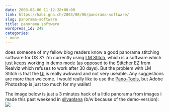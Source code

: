 ```yaml
---
date: 2003-08-06 11:12:28+00:00
link: https://habi.gna.ch/2003/08/06/panorama-software/
slug: panorama-software
title: panorama software
wordpress_id: 248
categories:
- none
---
```


does someone of my fellow blog readers know a good panorama stitching software for OS X?
i'm currently using [LM Stitch](http://www.versiontracker.com/dyn/moreinfo/macosx/17359&mode=feedback), which is a software which just keeps working  in demo mode (as opposed to the [Stitcher EZ](http://www.realviz.com/products/stez/index.php) from Realviz which refuses to work after 30 days).
But the problem with LM Stitch is that the [UI](http://www.bernhardseefeld.ch/archives/000029.html) is really awkward and not very useable.
Any suggestions are more than welcome. I would really like to use the [Pano-Tools](http://www.panoguide.com/software/reviews/panotools_v21.html), but Adobe Photoshop is just too much for my wallet!

The image below is just a 3 minutes hack of a little panorama from images i made this past weekend in [silvaplana](http://www.silvaplana.ch/html/sleep/camp/camp.html) (b/w because of the demo-version):
[![](https://habi.gna.ch/blog/images/panorama-tm.jpg)](https://habi.gna.ch/blog/images/panorama.jpg)
